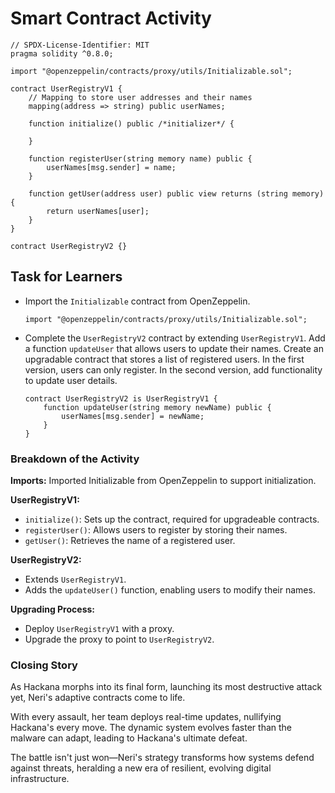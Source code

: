 # Smart Contract Activity

```solidity
// SPDX-License-Identifier: MIT
pragma solidity ^0.8.0;

import "@openzeppelin/contracts/proxy/utils/Initializable.sol";

contract UserRegistryV1 {
    // Mapping to store user addresses and their names
    mapping(address => string) public userNames;

    function initialize() public /*initializer*/ {

    }

    function registerUser(string memory name) public {
        userNames[msg.sender] = name;
    }

    function getUser(address user) public view returns (string memory) {
        return userNames[user];
    }
}

contract UserRegistryV2 {}

```

## Task for Learners

- Import the `Initializable` contract from OpenZeppelin.
  ```solidity
  import "@openzeppelin/contracts/proxy/utils/Initializable.sol";
  ```
- Complete the `UserRegistryV2` contract by extending `UserRegistryV1`. Add a function `updateUser` that allows users to update their names.
  Create an upgradable contract that stores a list of registered users. In the first version, users can only register. In the second version, add functionality to update user details.
  ```solidity
  contract UserRegistryV2 is UserRegistryV1 {
      function updateUser(string memory newName) public {
          userNames[msg.sender] = newName;
      }
  }
  ```

### Breakdown of the Activity

**Imports:** Imported Initializable from OpenZeppelin to support initialization.

**UserRegistryV1:**

- `initialize()`: Sets up the contract, required for upgradeable contracts.
- `registerUser()`: Allows users to register by storing their names.
- `getUser()`: Retrieves the name of a registered user.

**UserRegistryV2:**

- Extends `UserRegistryV1`.
- Adds the `updateUser()` function, enabling users to modify their names.

**Upgrading Process:**

- Deploy `UserRegistryV1` with a proxy.
- Upgrade the proxy to point to `UserRegistryV2`.

### Closing Story

As Hackana morphs into its final form, launching its most destructive attack yet, Neri's adaptive contracts come to life.

With every assault, her team deploys real-time updates, nullifying Hackana's every move. The dynamic system evolves faster than the malware can adapt, leading to Hackana's ultimate defeat.

The battle isn't just won—Neri's strategy transforms how systems defend against threats, heralding a new era of resilient, evolving digital infrastructure.
